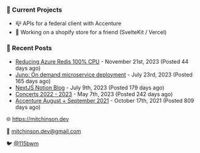 ### 📌 Current Projects
- 📪 APIs for a federal client with Accenture
- 🛒 Working on a shopify store for a friend (SvelteKit / Vercel)

### 📝 Recent Posts

- [Reducing Azure Redis 100% CPU](https://blog.mitchinson.dev/redis-cpu) - November 21st, 2023 (Posted 44 days ago)
- [Juno: On demand microservice deployment](https://blog.mitchinson.dev/juno) - July 23rd, 2023 (Posted 165 days ago)
- [NextJS Notion Blog](https://blog.mitchinson.dev/blog-2023) - July 9th, 2023 (Posted 179 days ago)
- [Concerts 2022 - 2023](https://blog.mitchinson.dev/concerts-2023) - May 7th, 2023 (Posted 242 days ago)
- [Accenture August + September 2021](https://blog.mitchinson.dev/pillar/aug-sep-21) - October 17th, 2021 (Posted 809 days ago)

🌐 https://mitchinson.dev

💌 mitchinson.dev@gmail.com

🐦 [@115bwm](https://twitter.com/115bwm)